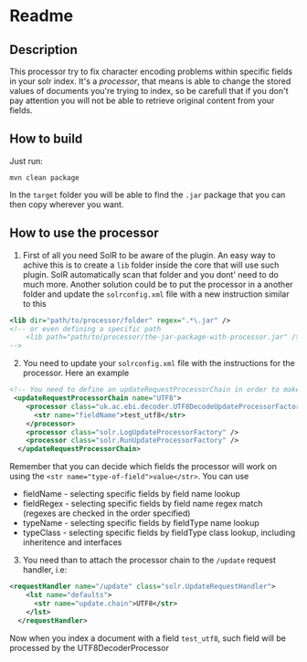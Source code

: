 # Readme

## Description
This processor try to fix character encoding problems within specific fields in your solr index.
It's a *processor*, that means is able to change the stored values of documents you're trying to index, so be carefull that if you don't pay attention 
you will not be able to retrieve original content from your fields.

## How to build
Just run:
```
mvn clean package
```
In the `target` folder you will be able to find the `.jar` package that you can then copy wherever you want. 

## How to use the processor

1. First of all you need SolR to be aware of the plugin. An easy way to achive this is to create a `lib` folder inside the core that will use such plugin. SolR
automatically scan that folder and you dont' need to do much more. Another solution could be to put the processor in a another folder and update the `solrconfig.xml` file 
with a new instruction similar to this
```xml
<lib dir="path/to/processor/folder" regex=".*\.jar" />
<!-- or even defining a specific path
	<lib path="path/to/processor/the-jar-package-with-processor.jar" />
-->
```
2. You need to update your `solrconfig.xml` file with the instructions for the processor. Here an example
```xml
<!-- You need to define an updateRequestProcessorChain in order to make this work -->
 <updateRequestProcessorChain name="UTF8">
    <processor class="uk.ac.ebi.decoder.UTF8DecodeUpdateProcessorFactory">
      <str name="fieldName">test_utf8</str>
    </processor>
    <processor class="solr.LogUpdateProcessorFactory" />
    <processor class="solr.RunUpdateProcessorFactory" />
  </updateRequestProcessorChain>
```
Remember that you can decide which fields the processor will work on using the `<str name="type-of-field">value</str>`. You can use
- fieldName - selecting specific fields by field name lookup
- fieldRegex - selecting specific fields by field name regex match (regexes are checked in the order specified)
- typeName - selecting specific fields by fieldType name lookup
- typeClass - selecting specific fields by fieldType class lookup, including inheritence and interfaces

3. You need than to attach the processor chain to the `/update` request handler, i.e:
```xml
<requestHandler name="/update" class="solr.UpdateRequestHandler">
    <lst name="defaults">
      <str name="update.chain">UTF8</str>
    </lst>
  </requestHandler>
```

Now when you index a document with a field `test_utf8`, such field will be processed by the UTF8DecoderProcessor
